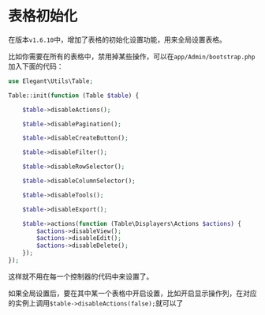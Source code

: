 # 表格初始化

在版本`v1.6.10`中，增加了表格的初始化设置功能，用来全局设置表格。

比如你需要在所有的表格中，禁用掉某些操作，可以在`app/Admin/bootstrap.php`加入下面的代码：

```php
use Elegant\Utils\Table;

Table::init(function (Table $table) {

    $table->disableActions();

    $table->disablePagination();

    $table->disableCreateButton();

    $table->disableFilter();

    $table->disableRowSelector();

    $table->disableColumnSelector();

    $table->disableTools();

    $table->disableExport();

    $table->actions(function (Table\Displayers\Actions $actions) {
        $actions->disableView();
        $actions->disableEdit();
        $actions->disableDelete();
    });
});
```

这样就不用在每一个控制器的代码中来设置了。

如果全局设置后，要在其中某一个表格中开启设置，比如开启显示操作列，在对应的实例上调用`$table->disableActions(false);`就可以了
